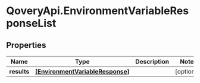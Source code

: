 # QoveryApi.EnvironmentVariableResponseList

## Properties

Name | Type | Description | Notes
------------ | ------------- | ------------- | -------------
**results** | [**[EnvironmentVariableResponse]**](EnvironmentVariableResponse.md) |  | [optional] 


